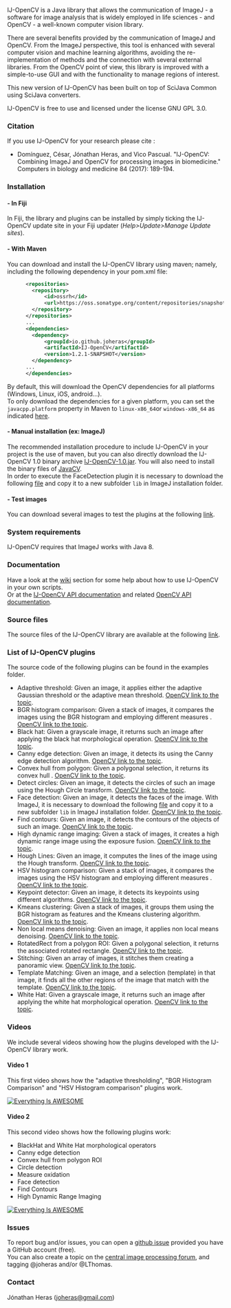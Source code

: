IJ-OpenCV is a Java library that allows the communication of ImageJ - a software for image analysis that is widely employed in life sciences - and OpenCV - a well-known computer vision library.

There are several benefits provided by the communication of ImageJ and OpenCV. From the ImageJ perspective, this tool is enhanced with several computer vision and machine learning algorithms, avoiding the re-implementation of methods and the connection with several external libraries. From the OpenCV point of view, this library is improved with a simple-to-use GUI and with the functionality to manage regions of interest.

This new version of IJ-OpenCV has been built on top of SciJava Common using SciJava converters.

IJ-OpenCV is free to use and licensed under the license GNU GPL 3.0.

### Citation
If you use IJ-OpenCV for your research please cite :  
* Domínguez, César, Jónathan Heras, and Vico Pascual. "IJ-OpenCV: Combining ImageJ and OpenCV for processing images in biomedicine." Computers in biology and medicine 84 (2017): 189-194.

### Installation

#### - In Fiji
In Fiji, the library and plugins can be installed by simply ticking the IJ-OpenCV update site in your Fiji updater (_Help>Update>Manage Update sites_).

#### - With Maven
You can download and install the IJ-OpenCV library using maven; namely, including the following dependency in your pom.xml file:
```xml
      <repositories>
        <repository>
            <id>ossrh</id>
            <url>https://oss.sonatype.org/content/repositories/snapshots</url>
        </repository>
      </repositories>
      ...
      <dependencies>
        <dependency>
            <groupId>io.github.joheras</groupId>
            <artifactId>IJ-OpenCV</artifactId>
            <version>1.2.1-SNAPSHOT</version>
        </dependency>
      ...
      </dependencies>
```
By default, this will download the OpenCV dependencies for all platforms (Windows, Linux, iOS, android...).  
To only download the dependencies for a given platform, you can set the `javacpp.platform` property in Maven to `linux-x86_64`or `windows-x86_64` as indicated [here](https://github.com/bytedeco/javacpp-presets/wiki/Reducing-the-Number-of-Dependencies).

#### - Manual installation (ex: ImageJ)
The recommended installation procedure to include IJ-OpenCV in your project is the use of maven, but you can also directly download the IJ-OpenCV 1.0 binary archive [IJ-OpenCV-1.0.jar](http://search.maven.org/remotecontent?filepath=io/github/joheras/IJ-OpenCV/1.0/IJ-OpenCV-1.0.jar). You will also need to install the binary files of [JavaCV](https://github.com/bytedeco/javacv).  
In order to execute the FaceDetection plugin it is necessary to download the following [file](https://github.com/joheras/IJ-OpenCV/blob/master/utils/haarcascade_frontalface_alt.xml) and copy it to a new subfolder `lib` in ImageJ installation folder.

#### - Test images
You can download several images to test the plugins at the following [link](https://github.com/joheras/IJ-OpenCV/blob/master/utils/images.zip).

### System requirements
IJ-OpenCV requires that ImageJ works with Java 8.

### Documentation
Have a look at the [wiki](https://github.com/joheras/IJ-OpenCV/wiki) section for some help about how to use IJ-OpenCV in your own scripts.  
Or at the [IJ-OpenCV API documentation](https://joheras.github.io/IJ-OpenCV/) and related [OpenCV API documentation](https://www.javadoc.io/doc/org.bytedeco.javacpp-presets/opencv/3.4.2-1.4.2/).

### Source files
The source files of the IJ-OpenCV library are available at the following [link](https://github.com/joheras/IJ-OpenCV).

### List of IJ-OpenCV plugins
The source code of the following plugins can be found in the examples folder. 
* Adaptive threshold: Given an image, it applies either the adaptive Gaussian threshold or the adaptive mean threshold. [OpenCV link to the topic](http://docs.opencv.org/2.4/modules/imgproc/doc/miscellaneous_transformations.html?highlight=adaptive%20threshold#adaptivethreshold).
* BGR histogram comparison: Given a stack of images, it compares the images using the BGR histogram and employing different measures . [OpenCV link to the topic](http://docs.opencv.org/2.4/doc/tutorials/imgproc/histograms/histogram_calculation/histogram_calculation.html?highlight=histogram).
* Black hat: Given a grayscale image, it returns such an image after applying the black hat morphological operation. [OpenCV link to the topic](http://docs.opencv.org/2.4/doc/tutorials/imgproc/opening_closing_hats/opening_closing_hats.html?highlight=black%20hat#black-hat).
* Canny edge detection: Given an image, it detects its using the Canny edge detection algorithm. [OpenCV link to the topic](http://docs.opencv.org/2.4/modules/imgproc/doc/feature_detection.html?highlight=canny%20edge%20detection#void%20Canny%28InputArray%20image,%20OutputArray%20edges,%20double%20threshold1,%20double%20threshold2,%20int%20apertureSize,%20bool%20L2gradient%29).
* Convex hull from polygon: Given a polygonal selection, it returns its convex hull . [OpenCV link to the topic](http://docs.opencv.org/2.4/doc/tutorials/imgproc/shapedescriptors/hull/hull.html?highlight=convex%20hull).
* Detect circles: Given an image, it detects the circles of such an image using the Hough Circle transform. [OpenCV link to the topic](http://docs.opencv.org/2.4/doc/tutorials/imgproc/imgtrans/hough_circle/hough_circle.html?highlight=hough%20circles).
* Face detection: Given an image, it detects the faces of the image. With ImageJ, it is necessary to download the following [file](https://github.com/joheras/IJ-OpenCV/blob/master/utils/haarcascade_frontalface_alt.xml) and copy it to a new subfolder `lib` in ImageJ installation folder. [OpenCV link to the topic](http://docs.opencv.org/2.4/modules/contrib/doc/facerec/facerec_tutorial.html).
* Find contours: Given an image, it detects the contours of the objects of such an image. [OpenCV link to the topic](http://docs.opencv.org/2.4/doc/tutorials/imgproc/shapedescriptors/find_contours/find_contours.html?highlight=find%20contours).
* High dynamic range imaging: Given a stack of images, it creates a high dynamic range image using the exposure fusion. [OpenCV link to the topic](http://docs.opencv.org/3.0-beta/doc/tutorials/photo/hdr_imaging/hdr_imaging.html).
* Hough Lines: Given an image, it computes the lines of the image using the Hough transform. [OpenCV link to the topic](http://docs.opencv.org/2.4/doc/tutorials/imgproc/imgtrans/hough_lines/hough_lines.html?highlight=hough%20lines).
* HSV histogram comparison: Given a stack of images, it compares the images using the HSV histogram and employing different measures . [OpenCV link to the topic](http://docs.opencv.org/2.4/doc/tutorials/imgproc/histograms/histogram_calculation/histogram_calculation.html?highlight=histogram).
* Keypoint detector: Given an image, it detects its keypoints using different algorithms. [OpenCV link to the topic](http://docs.opencv.org/2.4/modules/features2d/doc/common_interfaces_of_feature_detectors.html?highlight=keypoint).
* Kmeans clustering: Given a stack of images, it groups them using the BGR histogram as features and the Kmeans clustering algorithm. [OpenCV link to the topic](http://docs.opencv.org/2.4/modules/core/doc/clustering.html?highlight=kmeans).
* Non local means denoising: Given an image, it applies non local means denoising. [OpenCV link to the topic](http://docs.opencv.org/2.4/modules/photo/doc/denoising.html).
* RotatedRect from a polygon ROI: Given a polygonal selection, it returns the associated rotated rectangle. [OpenCV link to the topic](http://docs.opencv.org/2.4/modules/core/doc/basic_structures.html?highlight=rotated%20rect#RotatedRect).
* Stitching: Given an array of images, it stitches them creating a panoramic view. [OpenCV link to the topic](http://docs.opencv.org/2.4/modules/stitching/doc/introduction.html?highlight=stitching).
* Template Matching: Given an image, and a selection (template) in that image, it finds all the other regions of the image that match with the template. [OpenCV link to the topic](http://docs.opencv.org/2.4/doc/tutorials/imgproc/histograms/template_matching/template_matching.html?highlight=template%20matching).
* White Hat: Given a grayscale image, it returns such an image after applying the white hat morphological operation. [OpenCV link to the topic](http://docs.opencv.org/2.4/doc/tutorials/imgproc/opening_closing_hats/opening_closing_hats.html?highlight=black%20hat#top-hat).

### Videos
We include several videos showing how the plugins developed with the IJ-OpenCV library work.

#### Video 1
This first video shows how the "adaptive thresholding", "BGR Histogram Comparison" and "HSV Histogram comparison" plugins work.

[![Everything Is AWESOME](http://www.mailpoet.com/wp-content/uploads/2012/01/wysija-youtube-color-player.png)](https://www.youtube.com/watch?v=ERoqTnUOayA)

#### Video 2
This second video shows how the following plugins work:
* BlackHat and White Hat morphological operators
* Canny edge detection
* Convex hull from polygon ROI
* Circle detection
* Measure oxidation
* Face detection
* Find Contours
* High Dynamic Range Imaging

[![Everything Is AWESOME](http://www.mailpoet.com/wp-content/uploads/2012/01/wysija-youtube-color-player.png)](https://www.youtube.com/watch?v=BMGhKQZWhs8)

### Issues
To report bug and/or issues, you can open a [github issue](https://github.com/joheras/IJ-OpenCV/issues) provided you have a GitHub account (free).  
You can also create a topic on the [central image processing forum](forum.image.sc), and tagging @joheras and/or @LThomas. 

### Contact
Jónathan Heras (joheras@gmail.com)
